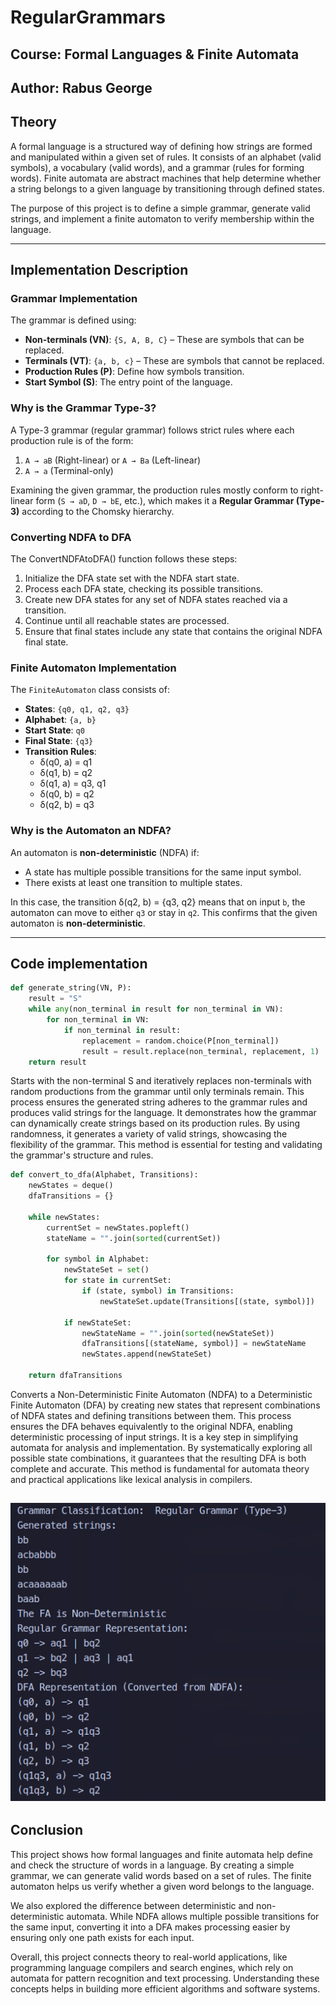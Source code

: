 # RegularGrammars

## Course: Formal Languages & Finite Automata  
## Author: Rabus George 

## Theory  
A formal language is a structured way of defining how strings are formed and manipulated within a given set of rules. It consists of an alphabet (valid symbols), a vocabulary (valid words), and a grammar (rules for forming words). Finite automata are abstract machines that help determine whether a string belongs to a given language by transitioning through defined states.  

The purpose of this project is to define a simple grammar, generate valid strings, and implement a finite automaton to verify membership within the language.  

---

## Implementation Description  

### Grammar Implementation  
The grammar is defined using:  
- **Non-terminals (VN)**: `{S, A, B, C}` – These are symbols that can be replaced.  
- **Terminals (VT)**: `{a, b, c}` – These are symbols that cannot be replaced.  
- **Production Rules (P)**: Define how symbols transition.  
- **Start Symbol (S)**: The entry point of the language.  

### Why is the Grammar Type-3?  
A Type-3 grammar (regular grammar) follows strict rules where each production rule is of the form:  
1. `A → aB` (Right-linear) or `A → Ba` (Left-linear)  
2. `A → a` (Terminal-only)  

Examining the given grammar, the production rules mostly conform to right-linear form (`S → aD`, `D → bE`, etc.), which makes it a **Regular Grammar (Type-3)** according to the Chomsky hierarchy.  

### Converting NDFA to DFA
The ConvertNDFAtoDFA() function follows these steps:
1. Initialize the DFA state set with the NDFA start state.
2. Process each DFA state, checking its possible transitions.
3. Create new DFA states for any set of NDFA states reached via a transition.
4. Continue until all reachable states are processed.
5. Ensure that final states include any state that contains the original NDFA final state.

### Finite Automaton Implementation  
The `FiniteAutomaton` class consists of:  
- **States**: `{q0, q1, q2, q3}`  
- **Alphabet**: `{a, b}`  
- **Start State**: `q0`  
- **Final State**: `{q3}`  
- **Transition Rules**:  
  - δ(q0, a) = q1  
  - δ(q1, b) = q2  
  - δ(q1, a) = q3, q1
  - δ(q0, b) = q2  
  - δ(q2, b) = q3

### Why is the Automaton an NDFA?  
An automaton is **non-deterministic** (NDFA) if:  
- A state has multiple possible transitions for the same input symbol.  
- There exists at least one transition to multiple states.  

In this case, the transition δ(q2, b) = {q3, q2} means that on input `b`, the automaton can move to either `q3` or stay in `q2`. This confirms that the given automaton is **non-deterministic**.  

---
## Code implementation
```py
def generate_string(VN, P):
    result = "S"
    while any(non_terminal in result for non_terminal in VN):
        for non_terminal in VN:
            if non_terminal in result:
                replacement = random.choice(P[non_terminal])
                result = result.replace(non_terminal, replacement, 1)  # Replaces only the first occurrence
    return result
```
Starts with the non-terminal S and iteratively replaces non-terminals with random productions from the grammar until only terminals remain. This process ensures the generated string adheres to the grammar rules and produces valid strings for the language. It demonstrates how the grammar can dynamically create strings based on its production rules. By using randomness, it generates a variety of valid strings, showcasing the flexibility of the grammar. This method is essential for testing and validating the grammar's structure and rules.

```py
def convert_to_dfa(Alphabet, Transitions):
    newStates = deque()
    dfaTransitions = {}
    
    while newStates:
        currentSet = newStates.popleft()
        stateName = "".join(sorted(currentSet))
        
        for symbol in Alphabet:
            newStateSet = set()
            for state in currentSet:
                if (state, symbol) in Transitions:
                    newStateSet.update(Transitions[(state, symbol)])
            
            if newStateSet:
                newStateName = "".join(sorted(newStateSet))
                dfaTransitions[(stateName, symbol)] = newStateName
                newStates.append(newStateSet)
    
    return dfaTransitions

```
Converts a Non-Deterministic Finite Automaton (NDFA) to a Deterministic Finite Automaton (DFA) by creating new states that represent combinations of NDFA states and defining transitions between them. This process ensures the DFA behaves equivalently to the original NDFA, enabling deterministic processing of input strings. It is a key step in simplifying automata for analysis and implementation. By systematically exploring all possible state combinations, it guarantees that the resulting DFA is both complete and accurate. This method is fundamental for automata theory and practical applications like lexical analysis in compilers.



![Console results](/Images/nfa-dfa.png)
---

## Conclusion  
This project shows how formal languages and finite automata help define and check the structure of words in a language. By creating a simple grammar, we can generate valid words based on a set of rules. The finite automaton helps us verify whether a given word belongs to the language.

We also explored the difference between deterministic and non-deterministic automata. While NDFA allows multiple possible transitions for the same input, converting it into a DFA makes processing easier by ensuring only one path exists for each input.

Overall, this project connects theory to real-world applications, like programming language compilers and search engines, which rely on automata for pattern recognition and text processing. Understanding these concepts helps in building more efficient algorithms and software systems.